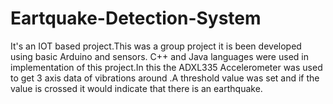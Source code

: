 # Eartquake-Detection-System
It's an IOT based project.This was a group project it is been developed using basic Arduino and sensors. C++ and Java languages were used in implementation of this project.In this the ADXL335 Accelerometer was used to get 3 axis data of vibrations around .A threshold value was set and if the value is crossed it would indicate that there is an earthquake.
